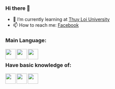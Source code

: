 ### Hi there 👋

- 🌱 I’m currently learning at [Thuy Loi University]
- 📫 How to reach me: [Facebook]

### Main Language:
<img align='left' height="32" width="32" src="https://cdn.jsdelivr.net/npm/simple-icons@4.8.0/icons/html5.svg" />
<img align='left' height="32" width="32" src="https://cdn.jsdelivr.net/npm/simple-icons@4.8.0/icons/css3.svg" />
<img align='left' height="32" width="32" src="https://cdn.jsdelivr.net/npm/simple-icons@4.8.0/icons/javascript.svg" />
<br>

### Have basic knowledge of:
<img align='left' height="32" width="32" src="https://cdn.jsdelivr.net/npm/simple-icons@4.8.0/icons/php.svg" />
<img align='left' height="32" width="32" src="https://cdn.jsdelivr.net/npm/simple-icons@4.8.0/icons/mysql.svg" />
<img align='left' height="32" width="32" src="https://cdn.jsdelivr.net/npm/simple-icons@4.8.0/icons/microsoftsqlserver.svg" />
<br>

[Thuy Loi University]: https://www.facebook.com/daihocthuyloi1959
[Facebook]: https://www.facebook.com/lgv17121
